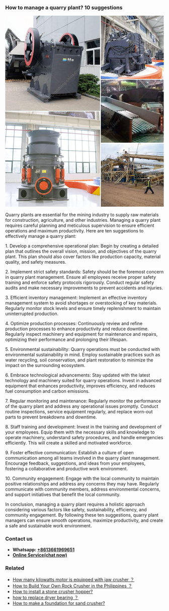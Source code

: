 <h3>How to manage a quarry plant? 10 suggestions</h3><img src='1701745342.jpg' alt=''><p>Quarry plants are essential for the mining industry to supply raw materials for construction, agriculture, and other industries. Managing a quarry plant requires careful planning and meticulous supervision to ensure efficient operations and maximum productivity. Here are ten suggestions to effectively manage a quarry plant:</p><p>1. Develop a comprehensive operational plan: Begin by creating a detailed plan that outlines the overall vision, mission, and objectives of the quarry plant. This plan should also cover factors like production capacity, material quality, and safety measures.</p><p>2. Implement strict safety standards: Safety should be the foremost concern in quarry plant management. Ensure all employees receive proper safety training and enforce safety protocols rigorously. Conduct regular safety audits and make necessary improvements to prevent accidents and injuries.</p><p>3. Efficient inventory management: Implement an effective inventory management system to avoid shortages or overstocking of key materials. Regularly monitor stock levels and ensure timely replenishment to maintain uninterrupted production.</p><p>4. Optimize production processes: Continuously review and refine production processes to enhance productivity and reduce downtime. Regularly inspect machinery and equipment for maintenance and repairs, optimizing their performance and prolonging their lifespan.</p><p>5. Environmental sustainability: Quarry operations must be conducted with environmental sustainability in mind. Employ sustainable practices such as water recycling, soil conservation, and plant restoration to minimize the impact on the surrounding ecosystem.</p><p>6. Embrace technological advancements: Stay updated with the latest technology and machinery suited for quarry operations. Invest in advanced equipment that enhances productivity, improves efficiency, and reduces fuel consumption and carbon emissions.</p><p>7. Regular monitoring and maintenance: Regularly monitor the performance of the quarry plant and address any operational issues promptly. Conduct routine inspections, service equipment regularly, and replace worn-out parts to prevent breakdowns and downtime.</p><p>8. Staff training and development: Invest in the training and development of your employees. Equip them with the necessary skills and knowledge to operate machinery, understand safety procedures, and handle emergencies efficiently. This will create a skilled and motivated workforce.</p><p>9. Foster effective communication: Establish a culture of open communication among all teams involved in the quarry plant management. Encourage feedback, suggestions, and ideas from your employees, fostering a collaborative and productive work environment.</p><p>10. Community engagement: Engage with the local community to maintain positive relationships and address any concerns they may have. Regularly communicate with community members, address environmental concerns, and support initiatives that benefit the local community.</p><p>In conclusion, managing a quarry plant requires a holistic approach considering various factors like safety, sustainability, efficiency, and community engagement. By following these ten suggestions, quarry plant managers can ensure smooth operations, maximize productivity, and create a safe and sustainable work environment.</p><h3>Contact us</h3><ul><li><strong>Whatsapp:&nbsp;<a href="https://wa.me/8613661969651">+8613661969651</a></strong></li><li><a href="https://swt.shibang-china.com/?git&amp;zhl&amp;How to manage a quarry plant 10 suggestions"><strong>Online Service(chat now)</strong></a></li></ul><h3>Related</h3><ul><li><a href='How many kilowatts motor is equipped with jaw crusher ？.md'>How many kilowatts motor is equipped with jaw crusher ？</a></li><li><a href='How to Build Your Own Rock Crusher in the Philippines ？.md'>How to Build Your Own Rock Crusher in the Philippines ？</a></li><li><a href='How to install a stone crusher hopper.md'>How to install a stone crusher hopper?</a></li><li><a href='how to replace dryer bearing ？.md'>how to replace dryer bearing ？</a></li><li><a href='How to make a foundation for sand crusher.md'>How to make a foundation for sand crusher?</a></li></ul>